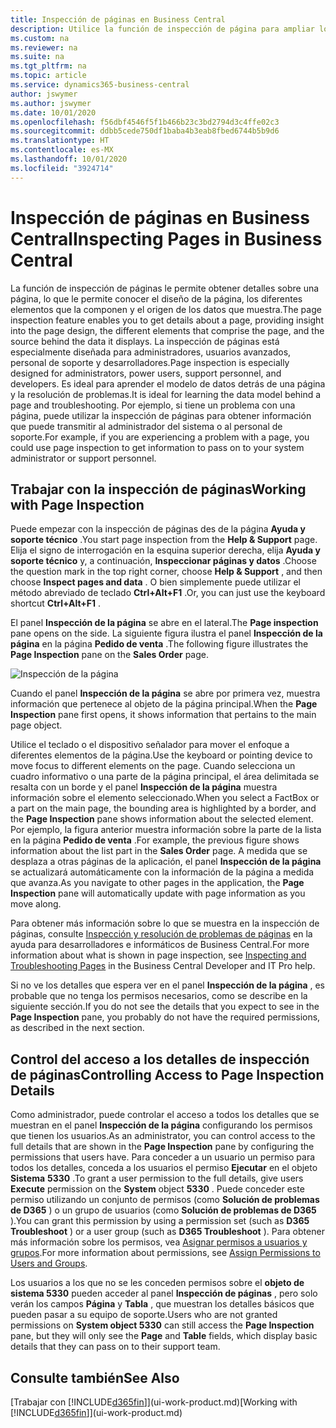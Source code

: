 ```yaml
---
title: Inspección de páginas en Business Central
description: Utilice la función de inspección de página para ampliar los detalles sobre el diseño de la página y el origen de datos. El inspector de páginas es ideal para solucionar los problemas con sus datos.
ms.custom: na
ms.reviewer: na
ms.suite: na
ms.tgt_pltfrm: na
ms.topic: article
ms.service: dynamics365-business-central
author: jswymer
ms.author: jswymer
ms.date: 10/01/2020
ms.openlocfilehash: f56dbf4546f5f1b466b23c3bd2794d3c4ffe02c3
ms.sourcegitcommit: ddbb5cede750df1baba4b3eab8fbed6744b5b9d6
ms.translationtype: HT
ms.contentlocale: es-MX
ms.lasthandoff: 10/01/2020
ms.locfileid: "3924714"
---
```

# <a name="inspecting-pages-in-business-central"></a><span data-ttu-id="45b97-104">Inspección de páginas en Business Central</span><span class="sxs-lookup"><span data-stu-id="45b97-104">Inspecting Pages in Business Central</span></span>

<span data-ttu-id="45b97-105">La función de inspección de páginas le permite obtener detalles sobre una página, lo que le permite conocer el diseño de la página, los diferentes elementos que la componen y el origen de los datos que muestra.</span><span class="sxs-lookup"><span data-stu-id="45b97-105">The page inspection feature enables you to get details about a page, providing insight into the page design, the different elements that comprise the page, and the source behind the data it displays.</span></span> <span data-ttu-id="45b97-106">La inspección de páginas está especialmente diseñada para administradores, usuarios avanzados, personal de soporte y desarrolladores.</span><span class="sxs-lookup"><span data-stu-id="45b97-106">Page inspection is especially designed for administrators, power users, support personnel, and developers.</span></span> <span data-ttu-id="45b97-107">Es ideal para aprender el modelo de datos detrás de una página y la resolución de problemas.</span><span class="sxs-lookup"><span data-stu-id="45b97-107">It is ideal for learning the data model behind a page and troubleshooting.</span></span> <span data-ttu-id="45b97-108">Por ejemplo, si tiene un problema con una página, puede utilizar la inspección de páginas para obtener información que puede transmitir al administrador del sistema o al personal de soporte.</span><span class="sxs-lookup"><span data-stu-id="45b97-108">For example, if you are experiencing a problem with a page, you could use page inspection to get information to pass on to your system administrator or support personnel.</span></span>

## <a name="working-with-page-inspection"></a><span data-ttu-id="45b97-109">Trabajar con la inspección de páginas</span><span class="sxs-lookup"><span data-stu-id="45b97-109">Working with Page Inspection</span></span>

<span data-ttu-id="45b97-110">Puede empezar con la inspección de páginas des de la página **Ayuda y soporte técnico** .</span><span class="sxs-lookup"><span data-stu-id="45b97-110">You start page inspection from the **Help & Support** page.</span></span> <span data-ttu-id="45b97-111">Elija el signo de interrogación en la esquina superior derecha, elija **Ayuda y soporte técnico** y, a continuación, **Inspeccionar páginas y datos** .</span><span class="sxs-lookup"><span data-stu-id="45b97-111">Choose the question mark in the top right corner, choose **Help & Support** , and then choose **Inspect pages and data** .</span></span> <span data-ttu-id="45b97-112">O bien simplemente puede utilizar el método abreviado de teclado **Ctrl+Alt+F1** .</span><span class="sxs-lookup"><span data-stu-id="45b97-112">Or, you can just use the keyboard shortcut **Ctrl+Alt+F1** .</span></span>

<span data-ttu-id="45b97-113">El panel **Inspección de la página** se abre en el lateral.</span><span class="sxs-lookup"><span data-stu-id="45b97-113">The **Page inspection** pane opens on the side.</span></span> <span data-ttu-id="45b97-114">La siguiente figura ilustra el panel **Inspección de la página** en la página **Pedido de venta** .</span><span class="sxs-lookup"><span data-stu-id="45b97-114">The following figure illustrates the **Page Inspection** pane on the **Sales Order** page.</span></span>

![Inspección de la página](media/page-inspection-example.png)

<span data-ttu-id="45b97-116">Cuando el panel **Inspección de la página** se abre por primera vez, muestra información que pertenece al objeto de la página principal.</span><span class="sxs-lookup"><span data-stu-id="45b97-116">When the **Page Inspection** pane first opens, it shows information that pertains to the main page object.</span></span>

<span data-ttu-id="45b97-117">Utilice el teclado o el dispositivo señalador para mover el enfoque a diferentes elementos de la página.</span><span class="sxs-lookup"><span data-stu-id="45b97-117">Use the keyboard or pointing device to move focus to different elements on the page.</span></span> <span data-ttu-id="45b97-118">Cuando selecciona un cuadro informativo o una parte de la página principal, el área delimitada se resalta con un borde y el panel **Inspección de la página** muestra información sobre el elemento seleccionado.</span><span class="sxs-lookup"><span data-stu-id="45b97-118">When you select a FactBox or a part on the main page, the bounding area is highlighted by a border, and the **Page Inspection** pane shows information about the selected element.</span></span> <span data-ttu-id="45b97-119">Por ejemplo, la figura anterior muestra información sobre la parte de la lista en la página **Pedido de venta** .</span><span class="sxs-lookup"><span data-stu-id="45b97-119">For example, the previous figure shows information about the list part in the **Sales Order** page.</span></span> <span data-ttu-id="45b97-120">A medida que se desplaza a otras páginas de la aplicación, el panel **Inspección de la página** se actualizará automáticamente con la información de la página a medida que avanza.</span><span class="sxs-lookup"><span data-stu-id="45b97-120">As you navigate to other pages in the application, the **Page Inspection** pane will automatically update with page information as you move along.</span></span>

<span data-ttu-id="45b97-121">Para obtener más información sobre lo que se muestra en la inspección de páginas, consulte [Inspección y resolución de problemas de páginas](/dynamics365/business-central/dev-itpro/developer/devenv-inspecting-pages) en la ayuda para desarrolladores e informáticos de Business Central.</span><span class="sxs-lookup"><span data-stu-id="45b97-121">For more information about what is shown in page inspection, see [Inspecting and Troubleshooting Pages](/dynamics365/business-central/dev-itpro/developer/devenv-inspecting-pages) in the Business Central Developer and IT Pro help.</span></span>

<span data-ttu-id="45b97-122">Si no ve los detalles que espera ver en el panel **Inspección de la página** , es probable que no tenga los permisos necesarios, como se describe en la siguiente sección.</span><span class="sxs-lookup"><span data-stu-id="45b97-122">If you do not see the details that you expect to see in the **Page Inspection** pane, you probably do not have the required permissions, as described in the next section.</span></span>

## <a name="controlling-access-to-page-inspection-details"></a><span data-ttu-id="45b97-123">Control del acceso a los detalles de inspección de páginas</span><span class="sxs-lookup"><span data-stu-id="45b97-123">Controlling Access to Page Inspection Details</span></span>

<span data-ttu-id="45b97-124">Como administrador, puede controlar el acceso a todos los detalles que se muestran en el panel **Inspección de la página** configurando los permisos que tienen los usuarios.</span><span class="sxs-lookup"><span data-stu-id="45b97-124">As an administrator, you can control access to the full details that are shown in the **Page Inspection** pane by configuring the permissions that users have.</span></span> <span data-ttu-id="45b97-125">Para conceder a un usuario un permiso para todos los detalles, conceda a los usuarios el permiso **Ejecutar** en el objeto **Sistema** **5330** .</span><span class="sxs-lookup"><span data-stu-id="45b97-125">To grant a user permission to the full details, give users **Execute** permission on the **System** object **5330** .</span></span> <span data-ttu-id="45b97-126">Puede conceder este permiso utilizando un conjunto de permisos (como **Solución de problemas de D365** ) o un grupo de usuarios (como **Solución de problemas de D365** ).</span><span class="sxs-lookup"><span data-stu-id="45b97-126">You can grant this permission by using a permission set (such as **D365 Troubleshoot** ) or a user group (such as **D365 Troubleshoot** ).</span></span> <span data-ttu-id="45b97-127">Para obtener más información sobre los permisos, vea [Asignar permisos a usuarios y grupos](ui-define-granular-permissions.md).</span><span class="sxs-lookup"><span data-stu-id="45b97-127">For more information about permissions, see [Assign Permissions to Users and Groups](ui-define-granular-permissions.md).</span></span>

<span data-ttu-id="45b97-128">Los usuarios a los que no se les conceden permisos sobre el **objeto de sistema 5330** pueden acceder al panel **Inspección de páginas** , pero solo verán los campos **Página** y **Tabla** , que muestran los detalles básicos que pueden pasar a su equipo de soporte.</span><span class="sxs-lookup"><span data-stu-id="45b97-128">Users who are not granted permissions on **System object 5330** can still access the **Page Inspection** pane, but they will only see the **Page** and **Table** fields, which display basic details that they can pass on to their support team.</span></span>

## <a name="see-also"></a><span data-ttu-id="45b97-129">Consulte también</span><span class="sxs-lookup"><span data-stu-id="45b97-129">See Also</span></span>

<span data-ttu-id="45b97-130">[Trabajar con [!INCLUDE[d365fin](includes/d365fin_md.md)]](ui-work-product.md)</span><span class="sxs-lookup"><span data-stu-id="45b97-130">[Working with [!INCLUDE[d365fin](includes/d365fin_md.md)]](ui-work-product.md)</span></span>  
